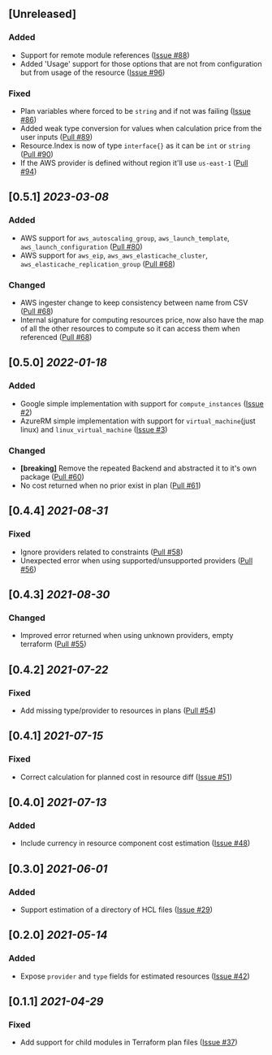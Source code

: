 ## [Unreleased]

### Added

- Support for remote module references
  ([Issue #88](https://github.com/cycloidio/terracost/issues/88))
- Added 'Usage' support for those options that are not from configuration but from usage of the resource
  ([Issue #96](https://github.com/cycloidio/terracost/issues/96))

### Fixed

- Plan variables where forced to be `string` and if not was failing
  ([Issue #86](https://github.com/cycloidio/terracost/issues/86))
- Added weak type conversion for values when calculation price from the user inputs
  ([Pull #89](https://github.com/cycloidio/terracost/pull/89))
- Resource.Index is now of type `interface{}` as it can be `int` or `string`
  ([Pull #90](https://github.com/cycloidio/terracost/pull/90))
- If the AWS provider is defined without region it'll use `us-east-1`
  ([Pull #94](https://github.com/cycloidio/terracost/pull/94))

## [0.5.1] _2023-03-08_

### Added

- AWS support for `aws_autoscaling_group`, `aws_launch_template`, `aws_launch_configuration`
  ([Pull #80](https://github.com/cycloidio/terracost/pull/80))
- AWS support for `aws_eip`, `aws_aws_elasticache_cluster`, `aws_elasticache_replication_group`
  ([Pull #68](https://github.com/cycloidio/terracost/pull/68))

### Changed

- AWS ingester change to keep consistency between name from CSV
  ([Pull #68](https://github.com/cycloidio/terracost/pull/68))
- Internal signature for computing resources price, now also have the map of all the other resources to compute so it can access them when referenced
  ([Pull #68](https://github.com/cycloidio/terracost/pull/82))

## [0.5.0] _2022-01-18_

### Added

- Google simple implementation with support for `compute_instances`
  ([Issue #2](https://github.com/cycloidio/terracost/issues/2))
- AzureRM simple implementation with support for `virtual_machine`(just linux) and `linux_virtual_machine`
  ([Issue #3](https://github.com/cycloidio/terracost/issues/3))

### Changed

- **[breaking]** Remove the repeated Backend and abstracted it to it's own package
  ([Pull #60](https://github.com/cycloidio/terracost/pull/59))
- No cost returned when no prior exist in plan
  ([Pull #61](https://github.com/cycloidio/terracost/pull/61))

## [0.4.4] _2021-08-31_

### Fixed

- Ignore providers related to constraints
  ([Pull #58](https://github.com/cycloidio/terracost/pull/58))
- Unexpected error when using supported/unsupported providers
  ([Pull #56](https://github.com/cycloidio/terracost/pull/56))

## [0.4.3] _2021-08-30_

### Changed

- Improved error returned when using unknown providers, empty terraform
  ([Pull #55](https://github.com/cycloidio/terracost/pull/55))

## [0.4.2] _2021-07-22_

### Fixed

- Add missing type/provider to resources in plans
  ([Pull #54](https://github.com/cycloidio/terracost/pull/54))

## [0.4.1] _2021-07-15_

### Fixed

- Correct calculation for planned cost in resource diff
  ([Issue #51](https://github.com/cycloidio/terracost/issues/51))

## [0.4.0] _2021-07-13_

### Added

- Include currency in resource component cost estimation
  ([Issue #48](https://github.com/cycloidio/terracost/issues/48))

## [0.3.0] _2021-06-01_

### Added

- Support estimation of a directory of HCL files
  ([Issue #29](https://github.com/cycloidio/terracost/issues/29))

## [0.2.0] _2021-05-14_

### Added

- Expose `provider` and `type` fields for estimated resources
  ([Issue #42](https://github.com/cycloidio/terracost/issues/42))

## [0.1.1] _2021-04-29_

### Fixed

- Add support for child modules in Terraform plan files
  ([Issue #37](https://github.com/cycloidio/terracost/issues/37))

